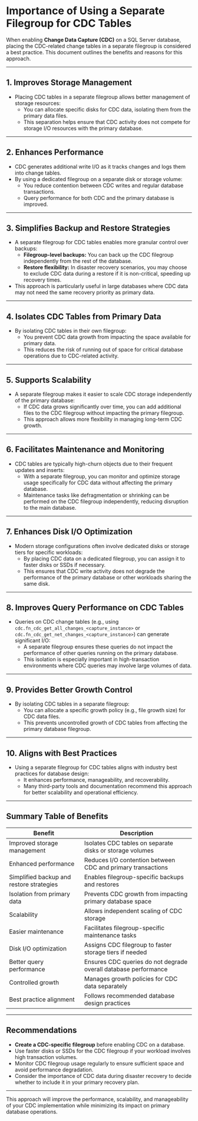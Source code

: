 # Importance of Using a Separate Filegroup for CDC Tables

When enabling **Change Data Capture (CDC)** on a SQL Server database, placing the CDC-related change tables in a separate filegroup is considered a best practice. This document outlines the benefits and reasons for this approach.

---

## 1. Improves Storage Management
- Placing CDC tables in a separate filegroup allows better management of storage resources:
  - You can allocate specific disks for CDC data, isolating them from the primary data files.
  - This separation helps ensure that CDC activity does not compete for storage I/O resources with the primary database.

---

## 2. Enhances Performance
- CDC generates additional write I/O as it tracks changes and logs them into change tables.
- By using a dedicated filegroup on a separate disk or storage volume:
  - You reduce contention between CDC writes and regular database transactions.
  - Query performance for both CDC and the primary database is improved.

---

## 3. Simplifies Backup and Restore Strategies
- A separate filegroup for CDC tables enables more granular control over backups:
  - **Filegroup-level backups:** You can back up the CDC filegroup independently from the rest of the database.
  - **Restore flexibility:** In disaster recovery scenarios, you may choose to exclude CDC data during a restore if it is non-critical, speeding up recovery times.
- This approach is particularly useful in large databases where CDC data may not need the same recovery priority as primary data.

---

## 4. Isolates CDC Tables from Primary Data
- By isolating CDC tables in their own filegroup:
  - You prevent CDC data growth from impacting the space available for primary data.
  - This reduces the risk of running out of space for critical database operations due to CDC-related activity.

---

## 5. Supports Scalability
- A separate filegroup makes it easier to scale CDC storage independently of the primary database:
  - If CDC data grows significantly over time, you can add additional files to the CDC filegroup without impacting the primary filegroup.
  - This approach allows more flexibility in managing long-term CDC growth.

---

## 6. Facilitates Maintenance and Monitoring
- CDC tables are typically high-churn objects due to their frequent updates and inserts:
  - With a separate filegroup, you can monitor and optimize storage usage specifically for CDC data without affecting the primary database.
  - Maintenance tasks like defragmentation or shrinking can be performed on the CDC filegroup independently, reducing disruption to the main database.

---

## 7. Enhances Disk I/O Optimization
- Modern storage configurations often involve dedicated disks or storage tiers for specific workloads:
  - By placing CDC data on a dedicated filegroup, you can assign it to faster disks or SSDs if necessary.
  - This ensures that CDC write activity does not degrade the performance of the primary database or other workloads sharing the same disk.

---

## 8. Improves Query Performance on CDC Tables
- Queries on CDC change tables (e.g., using `cdc.fn_cdc_get_all_changes_<capture_instance>` or `cdc.fn_cdc_get_net_changes_<capture_instance>`) can generate significant I/O:
  - A separate filegroup ensures these queries do not impact the performance of other queries running on the primary database.
  - This isolation is especially important in high-transaction environments where CDC queries may involve large volumes of data.

---

## 9. Provides Better Growth Control
- By isolating CDC tables in a separate filegroup:
  - You can allocate a specific growth policy (e.g., file growth size) for CDC data files.
  - This prevents uncontrolled growth of CDC tables from affecting the primary database filegroup.

---

## 10. Aligns with Best Practices
- Using a separate filegroup for CDC tables aligns with industry best practices for database design:
  - It enhances performance, manageability, and recoverability.
  - Many third-party tools and documentation recommend this approach for better scalability and operational efficiency.

---

## Summary Table of Benefits

| **Benefit**                             | **Description**                                              |
|-----------------------------------------|--------------------------------------------------------------|
| Improved storage management             | Isolates CDC tables on separate disks or storage volumes     |
| Enhanced performance                    | Reduces I/O contention between CDC and primary transactions  |
| Simplified backup and restore strategies| Enables filegroup-specific backups and restores              |
| Isolation from primary data             | Prevents CDC growth from impacting primary database space    |
| Scalability                             | Allows independent scaling of CDC storage                   |
| Easier maintenance                      | Facilitates filegroup-specific maintenance tasks            |
| Disk I/O optimization                   | Assigns CDC filegroup to faster storage tiers if needed      |
| Better query performance                | Ensures CDC queries do not degrade overall database performance |
| Controlled growth                       | Manages growth policies for CDC data separately             |
| Best practice alignment                 | Follows recommended database design practices               |

---

## Recommendations
- **Create a CDC-specific filegroup** before enabling CDC on a database.
- Use faster disks or SSDs for the CDC filegroup if your workload involves high transaction volumes.
- Monitor CDC filegroup usage regularly to ensure sufficient space and avoid performance degradation.
- Consider the importance of CDC data during disaster recovery to decide whether to include it in your primary recovery plan.

---

This approach will improve the performance, scalability, and manageability of your CDC implementation while minimizing its impact on primary database operations.
